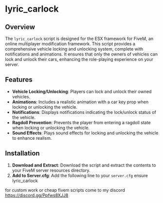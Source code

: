 # lyric_carlock

## Overview
The `lyric_carlock` script is designed for the ESX framework for FiveM, an online multiplayer modification framework. This script provides a comprehensive vehicle locking and unlocking system, complete with notifications and animations. It ensures that only the owners of vehicles can lock and unlock their cars, enhancing the role-playing experience on your server.

## Features
- **Vehicle Locking/Unlocking**: Players can lock and unlock their owned vehicles.
- **Animations**: Includes a realistic animation with a car key prop when locking or unlocking the vehicle.
- **Notifications**: Displays notifications indicating the lock/unlock status of the vehicle.
- **Ragdoll Prevention**: Prevents the player from entering a ragdoll state when locking or unlocking the vehicle.
- **Sound Effects**: Plays sound effects for locking and unlocking the vehicle to enhance realism.

## Installation
1. **Download and Extract**: Download the script and extract the contents to your FiveM server resources directory.
2. **Add to Server.cfg**: Add the following line to your `server.cfg`
   ensure lyric_carlock

for custom work or cheap fivem scripts come to my discord https://discord.gg/Ppfws8XJJ8

